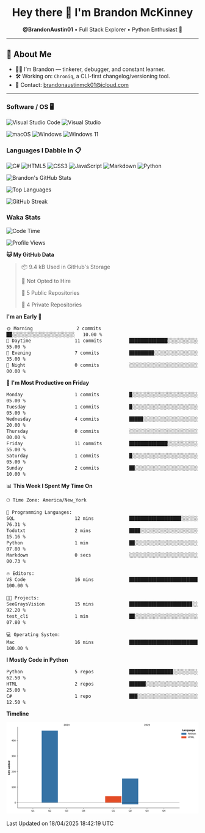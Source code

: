 <h1 align="center">Hey there 👋 I'm Brandon McKinney</h1>
<p align="center">
  <b>@BrandonAustin01</b> • Full Stack Explorer • Python Enthusiast 🐍
</p>

---

## 🧠 About Me

- 🧑‍💻 I’m Brandon — tinkerer, debugger, and constant learner.
- 🛠️ Working on: `Chroniq`, a CLI-first changelog/versioning tool.
- 💌 Contact: brandonaustinmck01@icloud.com

---

### Software / OS 🖥️
![Visual Studio Code](https://img.shields.io/badge/Visual%20Studio%20Code-0078d7.svg?style=for-the-badge&logo=visual-studio-code&logoColor=white)
![Visual Studio](https://img.shields.io/badge/Visual%20Studio-5C2D91.svg?style=for-the-badge&logo=visual-studio&logoColor=white)

![macOS](https://img.shields.io/badge/mac%20os-000000?style=for-the-badge&logo=macos&logoColor=F0F0F0)
![Windows](https://img.shields.io/badge/Windows-0078D6?style=for-the-badge&logo=windows&logoColor=white)
![Windows 11](https://img.shields.io/badge/Windows%2011-%230079d5.svg?style=for-the-badge&logo=Windows%2011&logoColor=white)

### Languages I Dabble In 📋
![C#](https://img.shields.io/badge/c%23-%23239120.svg?style=for-the-badge&logo=csharp&logoColor=white)
![HTML5](https://img.shields.io/badge/html5-%23E34F26.svg?style=for-the-badge&logo=html5&logoColor=white)
![CSS3](https://img.shields.io/badge/css3-%231572B6.svg?style=for-the-badge&logo=css3&logoColor=white)
![JavaScript](https://img.shields.io/badge/javascript-%23323330.svg?style=for-the-badge&logo=javascript&logoColor=%23F7DF1E)
![Markdown](https://img.shields.io/badge/markdown-%23000000.svg?style=for-the-badge&logo=markdown&logoColor=white)
![Python](https://img.shields.io/badge/python-3670A0?style=for-the-badge&logo=python&logoColor=ffdd54)

<!-- Top Langs + Stats (dynamic SVG) -->
<p>
  <img src="https://github-readme-stats.vercel.app/api?username=BrandonAustin01&show_icons=true&theme=dark&hide_border=true&count_private=true" alt="Brandon's GitHub Stats" />
</p>

<p>
  <img src="https://github-readme-stats.vercel.app/api/top-langs/?username=BrandonAustin01&layout=compact&theme=dark&hide_border=true" alt="Top Languages" />
</p>

<!-- GitHub streak stats -->
<p>
  <img src="https://github-readme-streak-stats.herokuapp.com/?user=BrandonAustin01&theme=dark&hide_border=true" alt="GitHub Streak" />
</p>

### Waka Stats
<!--START_SECTION:waka-->
![Code Time](http://img.shields.io/badge/Code%20Time-41%20hrs%202%20mins-blue)

![Profile Views](http://img.shields.io/badge/Profile%20Views-6-blue)

**🐱 My GitHub Data** 

> 📦 9.4 kB Used in GitHub's Storage 
 > 
> 🚫 Not Opted to Hire
 > 
> 📜 5 Public Repositories 
 > 
> 🔑 4 Private Repositories 
 > 
**I'm an Early 🐤** 

```text
🌞 Morning                2 commits           ██░░░░░░░░░░░░░░░░░░░░░░░   10.00 % 
🌆 Daytime                11 commits          ██████████████░░░░░░░░░░░   55.00 % 
🌃 Evening                7 commits           █████████░░░░░░░░░░░░░░░░   35.00 % 
🌙 Night                  0 commits           ░░░░░░░░░░░░░░░░░░░░░░░░░   00.00 % 
```
📅 **I'm Most Productive on Friday** 

```text
Monday                   1 commits           █░░░░░░░░░░░░░░░░░░░░░░░░   05.00 % 
Tuesday                  1 commits           █░░░░░░░░░░░░░░░░░░░░░░░░   05.00 % 
Wednesday                4 commits           █████░░░░░░░░░░░░░░░░░░░░   20.00 % 
Thursday                 0 commits           ░░░░░░░░░░░░░░░░░░░░░░░░░   00.00 % 
Friday                   11 commits          ██████████████░░░░░░░░░░░   55.00 % 
Saturday                 1 commits           █░░░░░░░░░░░░░░░░░░░░░░░░   05.00 % 
Sunday                   2 commits           ██░░░░░░░░░░░░░░░░░░░░░░░   10.00 % 
```


📊 **This Week I Spent My Time On** 

```text
🕑︎ Time Zone: America/New_York

💬 Programming Languages: 
SQL                      12 mins             ███████████████████░░░░░░   76.31 % 
Todotxt                  2 mins              ████░░░░░░░░░░░░░░░░░░░░░   15.16 % 
Python                   1 min               ██░░░░░░░░░░░░░░░░░░░░░░░   07.80 % 
Markdown                 0 secs              ░░░░░░░░░░░░░░░░░░░░░░░░░   00.73 % 

🔥 Editors: 
VS Code                  16 mins             █████████████████████████   100.00 % 

🐱‍💻 Projects: 
SeeGraysVision           15 mins             ███████████████████████░░   92.20 % 
test_cli                 1 min               ██░░░░░░░░░░░░░░░░░░░░░░░   07.80 % 

💻 Operating System: 
Mac                      16 mins             █████████████████████████   100.00 % 
```

**I Mostly Code in Python** 

```text
Python                   5 repos             ████████████████░░░░░░░░░   62.50 % 
HTML                     2 repos             ██████░░░░░░░░░░░░░░░░░░░   25.00 % 
C#                       1 repo              ███░░░░░░░░░░░░░░░░░░░░░░   12.50 % 
```



**Timeline**

![Lines of Code chart](https://raw.githubusercontent.com/BrandonAustin01/BrandonAustin01/main/assets/bar_graph.png)


 Last Updated on 18/04/2025 18:42:19 UTC
<!--END_SECTION:waka-->

<!---
RasinBrand/RasinBrand is a ✨ special ✨ repository because its `README.md` (this file) appears on your GitHub profile.
You can click the Preview link to take a look at your changes.
--->
